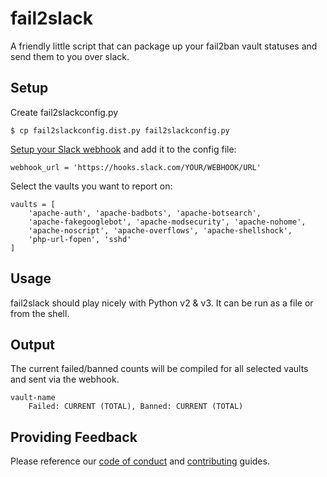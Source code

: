 # fail2slack

A friendly little script that can package up your fail2ban vault statuses and send them to you over slack.

## Setup

Create fail2slackconfig.py

```
$ cp fail2slackconfig.dist.py fail2slackconfig.py
``` 

[Setup your Slack webhook](https://api.slack.com/incoming-webhooks) and add it to the config file:

```
webhook_url = 'https://hooks.slack.com/YOUR/WEBHOOK/URL'
```

Select the vaults you want to report on:

```
vaults = [
    'apache-auth', 'apache-badbots', 'apache-botsearch',
    'apache-fakegooglebot', 'apache-modsecurity', 'apache-nohome',
    'apache-noscript', 'apache-overflows', 'apache-shellshock',
    'php-url-fopen', 'sshd'
]
```

## Usage

fail2slack should play nicely with Python v2 & v3. It can be run as a file or from the shell.


## Output

The current failed/banned counts will be compiled for all selected vaults and sent via the webhook.

```
vault-name
    Failed: CURRENT (TOTAL), Banned: CURRENT (TOTAL)
```

## Providing Feedback

Please reference our [code of conduct](./.github/CODE_OF_CONDUCT.md) and [contributing](./.github/CONTRIBUTING.md) guides.
